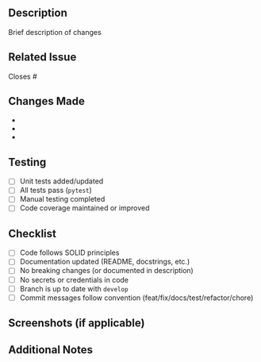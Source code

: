 ## Description
Brief description of changes

## Related Issue
Closes #

## Changes Made
- 
- 
- 

## Testing
- [ ] Unit tests added/updated
- [ ] All tests pass (`pytest`)
- [ ] Manual testing completed
- [ ] Code coverage maintained or improved

## Checklist
- [ ] Code follows SOLID principles
- [ ] Documentation updated (README, docstrings, etc.)
- [ ] No breaking changes (or documented in description)
- [ ] No secrets or credentials in code
- [ ] Branch is up to date with `develop`
- [ ] Commit messages follow convention (feat/fix/docs/test/refactor/chore)

## Screenshots (if applicable)

## Additional Notes
